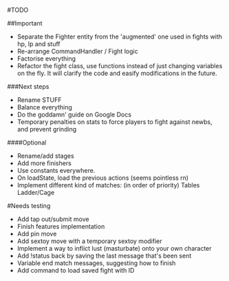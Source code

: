 #TODO

##Important
-   Separate the Fighter entity from the 'augmented' one used in fights with hp, lp and stuff
-   Re-arrange CommandHandler / Fight logic
-   Factorise everything
-   Refactor the fight class, use functions instead of just changing variables on the fly. It will clarify the code and easify modifications in the future. 


###Next steps
-   Rename STUFF
-   Balance everything
-   Do the goddamn' guide on Google Docs
-   Temporary penalties on stats to force players to fight against newbs, and prevent grinding

####Optional
-   Rename/add stages
-   Add more finishers
-   Use constants everywhere.
-   On loadState, load the previous actions (seems pointless rn)
-   Implement different kind of matches: (in order of priority)
    Tables
    Ladder/Cage

#Needs testing
*   Add tap out/submit move
*   Finish features implementation
*   Add pin move
*   Add sextoy move with a temporary sextoy modifier
*   Implement a way to inflict lust (masturbate) onto your own character
*   Add !status back by saving the last message that's been sent
*   Variable end match messages, suggesting how to finish
*   Add command to load saved fight with ID
